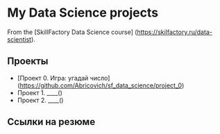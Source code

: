 # My Data Science projects

From the [SkillFactory Data Science course] (https://skilfactory.ru/data-scientist).

## Проекты

* [Проект 0. Игра: угадай число] (https://github.com/Abricovich/sf_data_science/project_0)
* Проект 1. ____()
* Проект 2. ____()

## Ссылки на резюме